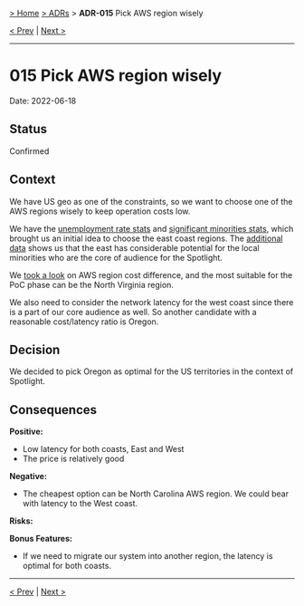 
[> Home](../README.md) [> ADRs](README.md) > **ADR-015** Pick AWS region wisely

[< Prev](ADR-014-donation-platforms.md)  |  [Next >](README.md)

---

# 015 Pick AWS region wisely 

Date: 2022-06-18

## Status

Confirmed

## Context

We have US geo as one of the constraints, so we want to choose one of the AWS regions wisely to keep operation costs low.

We have the [unemployment rate stats](https://www.bls.gov/news.release/laus.nr0.htm) and [significant minorities stats](https://vividmaps.com/significant-racial-minorities-u-s-county/), which brought us an initial idea to choose the east coast regions. The [additional data](https://costofcollege.wordpress.com/2013/09/23/two-maps-showing-jobs-and-population-trends/) shows us that the east has considerable potential for the local minorities who are the core of audience for the Spotlight. 

We [took a look](https://www.concurrencylabs.com/blog/choose-your-aws-region-wisely/) on AWS region cost difference, and the most suitable for the PoC phase can be the North Virginia region. 

We also need to consider the network latency for the west coast since there is a part of our core audience as well. So another candidate with a reasonable cost/latency ratio is Oregon.

## Decision
We decided to pick Oregon as optimal for the US territories in the context of Spotlight.

## Consequences

**Positive:**

- Low latency for both coasts, East and West
- The price is relatively good

**Negative:**

- The cheapest option can be North Carolina AWS region. We could bear with latency to the West coast.

**Risks:**

**Bonus Features:**

- If we need to migrate our system into another region, the latency is optimal for both coasts.

---

[< Prev](ADR-014-donation-platforms.md)  |  [Next >](README.md)
